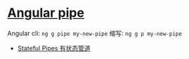 # [Angular pipe](https://angular.io/guide/pipes)

Angular cli: `ng g pipe my-new-pipe`   缩写: `ng g p my-new-pipe`   


- [Stateful Pipes 有状态管道](stateful.md)